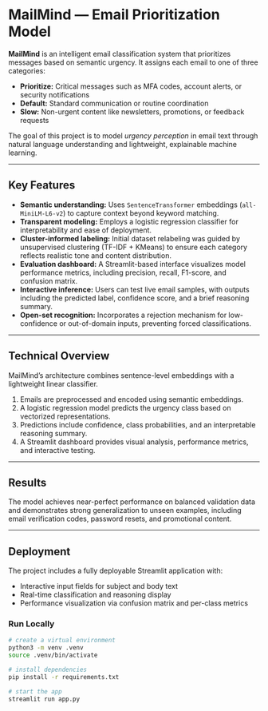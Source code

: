 # MailMind — Email Prioritization Model

**MailMind** is an intelligent email classification system that prioritizes messages based on semantic urgency. It assigns each email to one of three categories:

- **Prioritize:** Critical messages such as MFA codes, account alerts, or security notifications  
- **Default:** Standard communication or routine coordination  
- **Slow:** Non-urgent content like newsletters, promotions, or feedback requests  

The goal of this project is to model *urgency perception* in email text through natural language understanding and lightweight, explainable machine learning.

---

## Key Features

- **Semantic understanding:** Uses `SentenceTransformer` embeddings (`all-MiniLM-L6-v2`) to capture context beyond keyword matching.  
- **Transparent modeling:** Employs a logistic regression classifier for interpretability and ease of deployment.  
- **Cluster-informed labeling:** Initial dataset relabeling was guided by unsupervised clustering (TF-IDF + KMeans) to ensure each category reflects realistic tone and content distribution.  
- **Evaluation dashboard:** A Streamlit-based interface visualizes model performance metrics, including precision, recall, F1-score, and confusion matrix.  
- **Interactive inference:** Users can test live email samples, with outputs including the predicted label, confidence score, and a brief reasoning summary.  
- **Open-set recognition:** Incorporates a rejection mechanism for low-confidence or out-of-domain inputs, preventing forced classifications.  

---

## Technical Overview

MailMind’s architecture combines sentence-level embeddings with a lightweight linear classifier.

1. Emails are preprocessed and encoded using semantic embeddings.  
2. A logistic regression model predicts the urgency class based on vectorized representations.  
3. Predictions include confidence, class probabilities, and an interpretable reasoning summary.  
4. A Streamlit dashboard provides visual analysis, performance metrics, and interactive testing.  

---

## Results

The model achieves near-perfect performance on balanced validation data and demonstrates strong generalization to unseen examples, including email verification codes, password resets, and promotional content.

---

## Deployment

The project includes a fully deployable Streamlit application with:

- Interactive input fields for subject and body text  
- Real-time classification and reasoning display  
- Performance visualization via confusion matrix and per-class metrics  

### Run Locally

```bash
# create a virtual environment
python3 -m venv .venv
source .venv/bin/activate

# install dependencies
pip install -r requirements.txt

# start the app
streamlit run app.py
